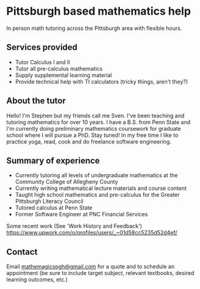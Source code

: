 # Pittsburgh based mathematics help

In person math tutoring across the Pittsburgh area with flexible hours.

## Services provided
- Tutor Calculus I and II
- Tutor all pre-calculus mathematics
- Supply supplemental learning material
- Provide technical help with TI calculators (tricky things, aren't they?)

## About the tutor

Hello!  I'm Stephen but my friends call me Sven.  I've been teaching and tutoring mathematics for over 10 years.  I have a     B.S. from Penn State and I'm currently doing preliminary mathematics coursework for graduate school where I will pursue a     PhD.  Stay tuned!  In my free time I like to practice yoga, read, cook and do freelance software engineering.

## Summary of experience
- Currently tutoring all levels of undergraduate mathematics at the Community College of Allegheny County
- Currently writing mathematical lecture materials and course content
- Taught high school mathematics and pre-calculus for the Greater Pittsburgh Literacy Council
- Tutored calculus at Penn State
- Former Software Engineer at PNC Financial Services

Some recent work (See 'Work History and Feedback')
<https://www.upwork.com/o/profiles/users/_~01d58cc5235d52d4ef/>

## Contact

Email <mathemagicspgh@gmail.com> for a quote and to schedule an appointment (be sure to include target subject, relevant textbooks, desired learning outcomes, etc.)
